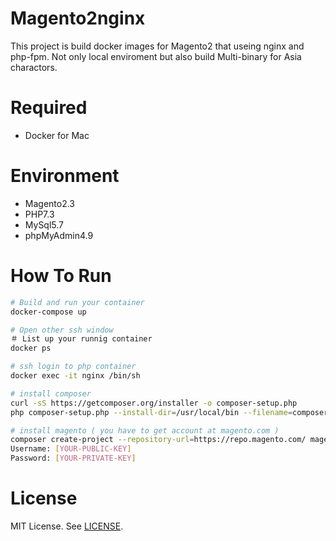 # Magento2nginx

This project is build docker images for Magento2 that useing nginx and php-fpm.
Not only local enviroment but also build Multi-binary for Asia charactors.

# Required

* Docker for Mac

# Environment

* Magento2.3
* PHP7.3
* MySql5.7
* phpMyAdmin4.9

# How To Run

```bash
# Build and run your container
docker-compose up

# Open other ssh window
＃ List up your runnig container
docker ps

# ssh login to php container
docker exec -it nginx /bin/sh

# install composer
curl -sS https://getcomposer.org/installer -o composer-setup.php
php composer-setup.php --install-dir=/usr/local/bin --filename=composer

# install magento ( you have to get account at magento.com )
composer create-project --repository-url=https://repo.magento.com/ magento/project-community-edition /var/www/html/magento
Username: [YOUR-PUBLIC-KEY]
Password: [YOUR-PRIVATE-KEY]

```

# License

MIT License.
See [LICENSE](LICENSE).

